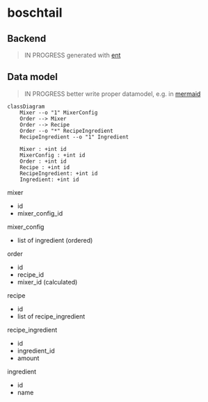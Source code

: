 # boschtail

## Backend

> IN PROGRESS
generated with [ent](https://entgo.io/)

## Data model

> IN PROGRESS
better write proper datamodel, e.g. in [mermaid](https://mermaid-js.github.io/mermaid/#/classDiagram)

```mermaid
classDiagram
    Mixer --o "1" MixerConfig
    Order --> Mixer
    Order --> Recipe
    Order --o "*" RecipeIngredient
    RecipeIngredient --o "1" Ingredient

    Mixer : +int id
    MixerConfig : +int id
    Order : +int id
    Recipe : +int id
    RecipeIngredient: +int id
    Ingredient: +int id
```

mixer
- id
- mixer_config_id

mixer_config
- list of ingredient (ordered)

order
- id
- recipe_id
- mixer_id (calculated)

recipe
- id
- list of recipe_ingredient

recipe_ingredient
- id
- ingredient_id
- amount

ingredient
- id
- name

